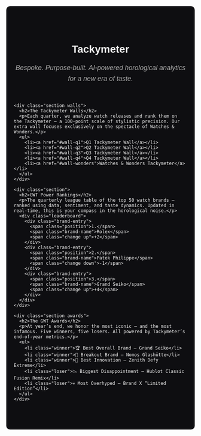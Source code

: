 <!DOCTYPE html>
<html lang="en">
<head>
  <meta charset="UTF-8" />
  <meta name="viewport" content="width=device-width, initial-scale=1.0" />
  <title>Tackymeter</title>
  <style>
    .tackymeter-wrapper {
      font-family: 'Arial', sans-serif;
      background: #0e0e11;
      color: #f2f2f2;
      padding: 60px 20px;
      max-width: 1000px;
      margin: 0 auto;
      border-radius: 10px;
    }

    .tackymeter-wrapper h1,
    .tackymeter-wrapper h2 {
      color: #00ffc8;
      text-transform: uppercase;
      margin-bottom: 10px;
      letter-spacing: 1px;
    }

    .tackymeter-wrapper p {
      font-size: 16px;
      color: #ccc;
      line-height: 1.6;
    }

    .section {
      margin-top: 50px;
      border-top: 1px solid #333;
      padding-top: 30px;
    }

    .walls ul,
    .awards ul,
    .leaderboard {
      margin-top: 20px;
      padding-left: 0;
      list-style: none;
    }

    .walls li,
    .awards li {
      margin-bottom: 10px;
      font-weight: bold;
    }

    .walls a {
      color: #00ffc8;
      text-decoration: none;
    }

    .walls a:hover {
      text-decoration: underline;
    }

    .leaderboard .brand-entry {
      display: flex;
      justify-content: space-between;
      padding: 10px 15px;
      background: #1a1a1f;
      margin-bottom: 8px;
      border-left: 5px solid #00ffc8;
      border-radius: 5px;
      transition: background 0.3s ease;
    }

    .leaderboard .brand-entry:hover {
      background: #2a2a2f;
      cursor: pointer;
    }

    .leaderboard .change {
      font-weight: bold;
    }

    .leaderboard .up {
      color: #00ff88;
    }

    .leaderboard .down {
      color: #ff0055;
    }

    .awards li.winner {
      color: #00ff88;
    }

    .awards li.loser {
      color: #ff0055;
    }

    .hero {
      text-align: center;
      margin-bottom: 50px;
    }

    .hero p {
      font-style: italic;
      font-size: 18px;
      color: #aaa;
      margin-top: 10px;
    }

    @media (max-width: 600px) {
      .leaderboard .brand-entry {
        flex-direction: column;
        align-items: flex-start;
      }
    }
  </style>
</head>
<body>
  <div class="tackymeter-wrapper">
    <div class="hero">
      <h1>Tackymeter</h1>
      <p>Bespoke. Purpose-built. AI-powered horological analytics for a new era of taste.</p>
    </div>

    <div class="section walls">
      <h2>The Tackymeter Walls</h2>
      <p>Each quarter, we analyze watch releases and rank them on the Tackymeter — a 100-point scale of stylistic precision. Our extra wall focuses exclusively on the spectacle of Watches & Wonders.</p>
      <ul>
        <li><a href="#wall-q1">Q1 Tackymeter Wall</a></li>
        <li><a href="#wall-q2">Q2 Tackymeter Wall</a></li>
        <li><a href="#wall-q3">Q3 Tackymeter Wall</a></li>
        <li><a href="#wall-q4">Q4 Tackymeter Wall</a></li>
        <li><a href="#wall-wonders">Watches & Wonders Tackymeter</a></li>
      </ul>
    </div>

    <div class="section">
      <h2>GWT Power Rankings</h2>
      <p>The quarterly league table of the top 50 watch brands — ranked using data, sentiment, and taste dynamics. Updated in real-time, this is your compass in the horological noise.</p>
      <div class="leaderboard">
        <div class="brand-entry">
          <span class="position">1.</span>
          <span class="brand-name">Rolex</span>
          <span class="change up">+2</span>
        </div>
        <div class="brand-entry">
          <span class="position">2.</span>
          <span class="brand-name">Patek Philippe</span>
          <span class="change down">-1</span>
        </div>
        <div class="brand-entry">
          <span class="position">3.</span>
          <span class="brand-name">Grand Seiko</span>
          <span class="change up">+4</span>
        </div>
      </div>
    </div>

    <div class="section awards">
      <h2>The GWT Awards</h2>
      <p>At year’s end, we honor the most iconic — and the most infamous. Five winners, five losers. All powered by Tackymeter’s end-of-year metrics.</p>
      <ul>
        <li class="winner">🏆 Best Overall Brand – Grand Seiko</li>
        <li class="winner">🚀 Breakout Brand – Nomos Glashütte</li>
        <li class="winner">🧠 Best Innovation – Zenith Defy Extreme</li>
        <li class="loser">📉 Biggest Disappointment – Hublot Classic Fusion Remix</li>
        <li class="loser">💀 Most Overhyped – Brand X “Limited Edition”</li>
      </ul>
    </div>
  </div>
</body>
</html>
